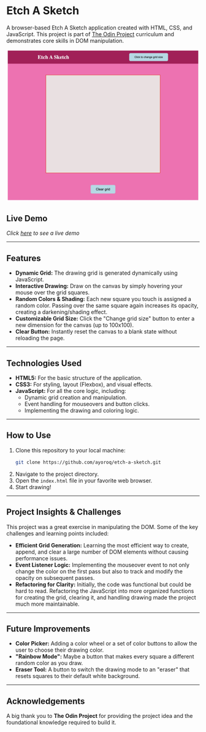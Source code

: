 # Etch A Sketch

A browser-based Etch A Sketch application created with HTML, CSS, and JavaScript. This project is part of [The Odin Project](https://www.theodinproject.com/lessons/foundations-etch-a-sketch) curriculum and demonstrates core skills in DOM manipulation.

![Etch A Sketch](etch.jpeg)

## Live Demo

*Click [here](https://ayoroq.github.io/etch-a-sketch/) to see a live demo*

---

## Features

- **Dynamic Grid:** The drawing grid is generated dynamically using JavaScript.
- **Interactive Drawing:** Draw on the canvas by simply hovering your mouse over the grid squares.
- **Random Colors & Shading:** Each new square you touch is assigned a random color. Passing over the same square again increases its opacity, creating a darkening/shading effect.
- **Customizable Grid Size:** Click the "Change grid size" button to enter a new dimension for the canvas (up to 100x100).
- **Clear Button:** Instantly reset the canvas to a blank state without reloading the page.

---

## Technologies Used

- **HTML5:** For the basic structure of the application.
- **CSS3:** For styling, layout (Flexbox), and visual effects.
- **JavaScript:** For all the core logic, including:
  - Dynamic grid creation and manipulation.
  - Event handling for mouseovers and button clicks.
  - Implementing the drawing and coloring logic.

---

## How to Use

1.  Clone this repository to your local machine:
    ```bash
    git clone https://github.com/ayoroq/etch-a-sketch.git
    ```
2.  Navigate to the project directory.
3.  Open the `index.html` file in your favorite web browser.
4.  Start drawing!

---

## Project Insights & Challenges

This project was a great exercise in manipulating the DOM. Some of the key challenges and learning points included:

- **Efficient Grid Generation:** Learning the most efficient way to create, append, and clear a large number of DOM elements without causing performance issues.
- **Event Listener Logic:** Implementing the mouseover event to not only change the color on the first pass but also to track and modify the opacity on subsequent passes.
- **Refactoring for Clarity:** Initially, the code was functional but could be hard to read. Refactoring the JavaScript into more organized functions for creating the grid, clearing it, and handling drawing made the project much more maintainable.

---

## Future Improvements

- **Color Picker:** Adding a color wheel or a set of color buttons to allow the user to choose their drawing color.
- **"Rainbow Mode":** Maybe a button that makes every square a different random color as you draw.
- **Eraser Tool:** A button to switch the drawing mode to an "eraser" that resets squares to their default white background.

---

## Acknowledgements

A big thank you to **The Odin Project** for providing the project idea and the foundational knowledge required to build it.